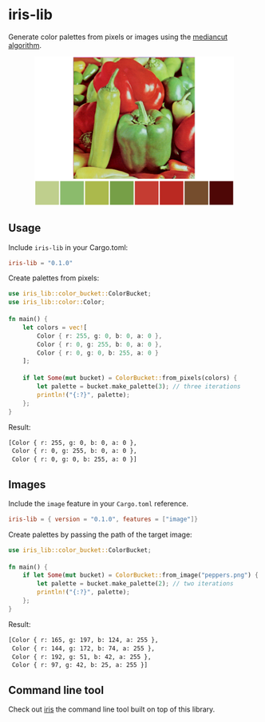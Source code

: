 # iris-lib

Generate color palettes from pixels or images using the [mediancut algorithm](https://en.wikipedia.org/wiki/Median_cut).

<p align="center">
    <img src="example_output.png" alt="example_output_image" width="400">
</p>

## Usage

Include `iris-lib` in your Cargo.toml:

```toml
iris-lib = "0.1.0"
```

Create palettes from pixels:

```rust
use iris_lib::color_bucket::ColorBucket;
use iris_lib::color::Color;

fn main() {
    let colors = vec![
        Color { r: 255, g: 0, b: 0, a: 0 },
        Color { r: 0, g: 255, b: 0, a: 0 },
        Color { r: 0, g: 0, b: 255, a: 0 }
    ];

    if let Some(mut bucket) = ColorBucket::from_pixels(colors) {
        let palette = bucket.make_palette(3); // three iterations
        println!("{:?}", palette);
    };
}
```

Result:

```bash
[Color { r: 255, g: 0, b: 0, a: 0 }, 
 Color { r: 0, g: 255, b: 0, a: 0 }, 
 Color { r: 0, g: 0, b: 255, a: 0 }]
```

## Images

Include the `image` feature in your `Cargo.toml` reference.

```toml
iris-lib = { version = "0.1.0", features = ["image"]}
```

Create palettes by passing the path of the target image:

```rust
use iris_lib::color_bucket::ColorBucket;

fn main() {
    if let Some(mut bucket) = ColorBucket::from_image("peppers.png") {
        let palette = bucket.make_palette(2); // two iterations
        println!("{:?}", palette);
    };
}
```

Result:

```bash
[Color { r: 165, g: 197, b: 124, a: 255 }, 
 Color { r: 144, g: 172, b: 74, a: 255 }, 
 Color { r: 192, g: 51, b: 42, a: 255 }, 
 Color { r: 97, g: 42, b: 25, a: 255 }]
```

## Command line tool

Check out [iris](https://github.com/Kaesebrot84/iris) the command line tool built on top of this library.
